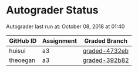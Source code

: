 # Autograder Status
Autograder last run at: October 08, 2018 at 01:40

| GitHub ID | Assignment | Graded Branch |
|-----------|------------|---------------|
| huisui | a3 | [graded-4732eb](https://github.com/Fall2018COMP401-001/a3-huisui/tree/graded-4732eb) | 
| theoegan | a3 | [graded-392b82](https://github.com/Fall2018COMP401-001/a3-theoegan/tree/graded-392b82) | 
